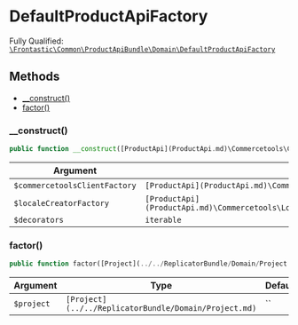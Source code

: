 #  DefaultProductApiFactory

Fully Qualified: [`\Frontastic\Common\ProductApiBundle\Domain\DefaultProductApiFactory`](../../../../src/php/ProductApiBundle/Domain/DefaultProductApiFactory.php)




## Methods

* [__construct()](#construct)
* [factor()](#factor)


### __construct()


```php
public function __construct([ProductApi](ProductApi.md)\Commercetools\ClientFactory $commercetoolsClientFactory, [ProductApi](ProductApi.md)\Commercetools\Locale\CommercetoolsLocaleCreatorFactory $localeCreatorFactory, iterable $decorators = []): mixed
```






Argument|Type|Default|Description
--------|----|-------|-----------
`$commercetoolsClientFactory`|`[ProductApi](ProductApi.md)\Commercetools\ClientFactory`|``|
`$localeCreatorFactory`|`[ProductApi](ProductApi.md)\Commercetools\Locale\CommercetoolsLocaleCreatorFactory`|``|
`$decorators`|`iterable`|`[]`|

### factor()


```php
public function factor([Project](../../ReplicatorBundle/Domain/Project.md) $project): [ProductApi](ProductApi.md)
```






Argument|Type|Default|Description
--------|----|-------|-----------
`$project`|`[Project](../../ReplicatorBundle/Domain/Project.md)`|``|

